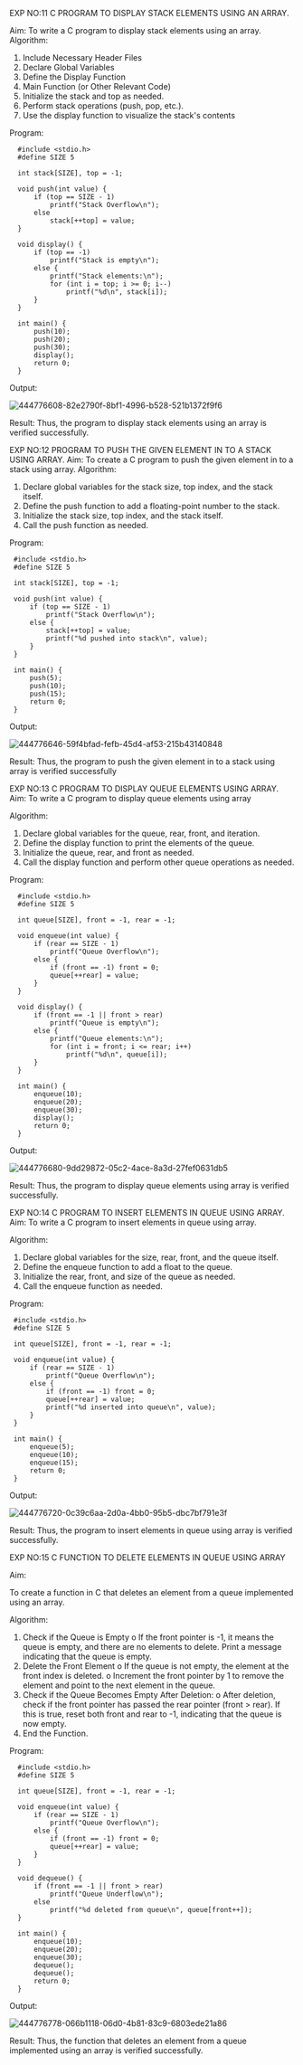 EXP NO:11 C PROGRAM TO DISPLAY STACK ELEMENTS USING AN ARRAY.

Aim:
To write a C program to display stack elements using an array.
Algorithm:
1.	Include Necessary Header Files
2.	Declare Global Variables
3.	Define the Display Function
4.	Main Function (or Other Relevant Code)
5.	Initialize the stack and top as needed.
6.	Perform stack operations (push, pop, etc.).
7.	Use the display function to visualize the stack's contents
 
Program:

      #include <stdio.h>
      #define SIZE 5
      
      int stack[SIZE], top = -1;
      
      void push(int value) {
          if (top == SIZE - 1)
              printf("Stack Overflow\n");
          else
              stack[++top] = value;
      }
      
      void display() {
          if (top == -1)
              printf("Stack is empty\n");
          else {
              printf("Stack elements:\n");
              for (int i = top; i >= 0; i--)
                  printf("%d\n", stack[i]);
          }
      }
      
      int main() {
          push(10);
          push(20);
          push(30);
          display();
          return 0;
      }


Output:

![444776608-82e2790f-8bf1-4996-b528-521b1372f9f6](https://github.com/user-attachments/assets/6559d111-afe9-4dde-9b62-c0ce981673c1)





Result:
Thus, the program to display stack elements using an array is verified successfully.
 

EXP NO:12  PROGRAM TO PUSH THE GIVEN ELEMENT IN TO A STACK USING ARRAY.
Aim:
To create a C program to push the given element in to a stack using array.
Algorithm:
1.	Declare global variables for the stack size, top index, and the stack itself.
2.	Define the push function to add a floating-point number to the stack.
3.	Initialize the stack size, top index, and the stack itself.
4.	Call the push function as needed.
 
Program:



     #include <stdio.h>
     #define SIZE 5
     
     int stack[SIZE], top = -1;
     
     void push(int value) {
         if (top == SIZE - 1)
             printf("Stack Overflow\n");
         else {
             stack[++top] = value;
             printf("%d pushed into stack\n", value);
         }
     }
     
     int main() {
         push(5);
         push(10);
         push(15);
         return 0;
     }

Output:

![444776646-59f4bfad-fefb-45d4-af53-215b43140848](https://github.com/user-attachments/assets/cd751e3c-2ae6-40e9-a13b-b1b283f56726)


Result:
Thus, the program to push the given element in to a stack using array is verified successfully


 
EXP NO:13 C PROGRAM TO DISPLAY QUEUE ELEMENTS USING ARRAY.
Aim:
To write a C program to display queue elements using array

Algorithm:
1.	Declare global variables for the queue, rear, front, and iteration.
2.	Define the display function to print the elements of the queue.
3.	Initialize the queue, rear, and front as needed.
4.	Call the display function and perform other queue operations as needed.
 
Program:

      #include <stdio.h>
      #define SIZE 5
      
      int queue[SIZE], front = -1, rear = -1;
      
      void enqueue(int value) {
          if (rear == SIZE - 1)
              printf("Queue Overflow\n");
          else {
              if (front == -1) front = 0;
              queue[++rear] = value;
          }
      }
      
      void display() {
          if (front == -1 || front > rear)
              printf("Queue is empty\n");
          else {
              printf("Queue elements:\n");
              for (int i = front; i <= rear; i++)
                  printf("%d\n", queue[i]);
          }
      }
      
      int main() {
          enqueue(10);
          enqueue(20);
          enqueue(30);
          display();
          return 0;
      }

Output:



![444776680-9dd29872-05c2-4ace-8a3d-27fef0631db5](https://github.com/user-attachments/assets/2f954bcf-279f-4527-b7ca-fa6c297f7d1b)

Result:
Thus, the program to display queue elements using array is verified successfully.


 
EXP NO:14 C PROGRAM TO INSERT ELEMENTS IN QUEUE USING ARRAY.
Aim:
To write a C program to insert elements in queue using array.

Algorithm:
1.	Declare global variables for the size, rear, front, and the queue itself.
2.	Define the enqueue function to add a float to the queue.
3.	Initialize the rear, front, and size of the queue as needed.
4.	Call the enqueue function as needed.

Program:

     #include <stdio.h>
     #define SIZE 5
     
     int queue[SIZE], front = -1, rear = -1;
     
     void enqueue(int value) {
         if (rear == SIZE - 1)
             printf("Queue Overflow\n");
         else {
             if (front == -1) front = 0;
             queue[++rear] = value;
             printf("%d inserted into queue\n", value);
         }
     }
     
     int main() {
         enqueue(5);
         enqueue(10);
         enqueue(15);
         return 0;
     }

Output:

![444776720-0c39c6aa-2d0a-4bb0-95b5-dbc7bf791e3f](https://github.com/user-attachments/assets/04a930f2-c8c7-4ace-b6f5-1eb7be34c1f1)


Result:
Thus, the program to insert elements in queue using array is verified successfully.



 
EXP NO:15 C FUNCTION TO DELETE ELEMENTS IN QUEUE USING ARRAY



Aim:

To create a function in C that deletes an element from a queue implemented using an array.

Algorithm:

1.	Check if the Queue is Empty
o	If the front pointer is -1, it means the queue is empty, and there are no elements to delete. Print a message indicating that the queue is empty.
2.	Delete the Front Element
o	If the queue is not empty, the element at the front index is deleted.
o	Increment the front pointer by 1 to remove the element and point to the next element in the queue.
3.	Check if the Queue Becomes Empty After Deletion:
o	After deletion, check if the front pointer has passed the rear pointer (front > rear). If this is true, reset both front and rear to -1, indicating that the queue is now empty.
4.	End the Function.



Program:

      #include <stdio.h>
      #define SIZE 5
      
      int queue[SIZE], front = -1, rear = -1;
      
      void enqueue(int value) {
          if (rear == SIZE - 1)
              printf("Queue Overflow\n");
          else {
              if (front == -1) front = 0;
              queue[++rear] = value;
          }
      }
      
      void dequeue() {
          if (front == -1 || front > rear)
              printf("Queue Underflow\n");
          else
              printf("%d deleted from queue\n", queue[front++]);
      }
      
      int main() {
          enqueue(10);
          enqueue(20);
          enqueue(30);
          dequeue();
          dequeue();
          return 0;
      }

Output:


![444776778-066b1118-06d0-4b81-83c9-6803ede21a86](https://github.com/user-attachments/assets/4f726c7f-dfdf-4595-92bc-6450e61422c4)


Result:
Thus, the function that deletes an element from a queue implemented using an array is verified successfully.
